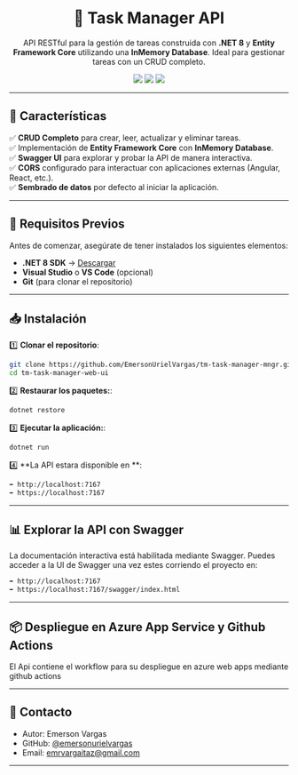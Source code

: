 <h1 align="center">📝 Task Manager API</h1>

<p align="center">
  API RESTful para la gestión de tareas construida con <b>.NET 8</b> y <b>Entity Framework Core</b> utilizando una <b>InMemory Database</b>. 
  Ideal para gestionar tareas con un CRUD completo.
</p>

<p align="center">
  <img src="https://img.shields.io/badge/.NET-8.0-blueviolet?style=for-the-badge&logo=dotnet">
  <img src="https://img.shields.io/badge/Entity%20Framework-InMemory-blue?style=for-the-badge&logo=microsoft">
  <img src="https://img.shields.io/badge/RESTful-API-green?style=for-the-badge&logo=api">
</p>

---

## 📌 **Características**

✅ **CRUD Completo** para crear, leer, actualizar y eliminar tareas.  
✅ Implementación de **Entity Framework Core** con **InMemory Database**.  
✅ **Swagger UI** para explorar y probar la API de manera interactiva.  
✅ **CORS** configurado para interactuar con aplicaciones externas (Angular, React, etc.).  
✅ **Sembrado de datos** por defecto al iniciar la aplicación.  

---
## 🚀 **Requisitos Previos**

Antes de comenzar, asegúrate de tener instalados los siguientes elementos:

- **.NET 8 SDK** → [Descargar](https://dotnet.microsoft.com/download)  
- **Visual Studio** o **VS Code** (opcional)  
- **Git** (para clonar el repositorio)  

---

## 📥 **Instalación**

1️⃣ **Clonar el repositorio**:

```bash
git clone https://github.com/EmersonUrielVargas/tm-task-manager-mngr.git
cd tm-task-manager-web-ui
```
2️⃣ **Restaurar los paquetes:**:

```bash
dotnet restore
```

3️⃣ **Ejecutar la aplicación:**:

```bash
dotnet run
```

4️⃣ **La API estara disponible en **:

```bash
➡️ http://localhost:7167
➡️ https://localhost:7167
```
---
## 📊 Explorar la API con Swagger
La documentación interactiva está habilitada mediante Swagger.
Puedes acceder a la UI de Swagger una vez estes corriendo el proyecto en:

```bash
➡️ http://localhost:7167
➡️ https://localhost:7167/swagger/index.html
```
---

## 📦 Despliegue en Azure App Service y Github Actions

  El Api contiene el workflow para su despliegue en azure web apps mediante github actions

---

## 📧 **Contacto**

- Autor: Emerson Vargas
- GitHub: [@emersonurielvargas](https://github.com/EmersonUrielVargas)
- Email: emrvargaitaz@gmail.com

---
